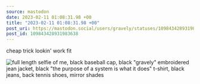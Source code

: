 ```yaml
---
source: mastodon
date: 2023-02-11 01:08:31.98 +00
title: "2023-02-11 01:08:31.98 +00"
post_uri: https://mastodon.social/users/gravely/statuses/109843428931983638
post_id: 109843428931983638
---
```

cheap trick lookin' work fit


![full length selfie of me, black baseball cap, black "gravely" embroidered jean jacket, black "the purpose of a system is what it does" t-shirt, black jeans, back tennis shoes, mirror shades](/images/109843428618010252.jpeg)

